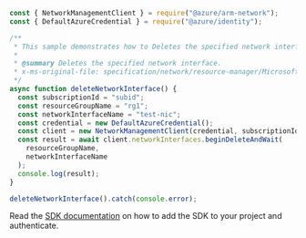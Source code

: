 ```javascript
const { NetworkManagementClient } = require("@azure/arm-network");
const { DefaultAzureCredential } = require("@azure/identity");

/**
 * This sample demonstrates how to Deletes the specified network interface.
 *
 * @summary Deletes the specified network interface.
 * x-ms-original-file: specification/network/resource-manager/Microsoft.Network/stable/2021-05-01/examples/NetworkInterfaceDelete.json
 */
async function deleteNetworkInterface() {
  const subscriptionId = "subid";
  const resourceGroupName = "rg1";
  const networkInterfaceName = "test-nic";
  const credential = new DefaultAzureCredential();
  const client = new NetworkManagementClient(credential, subscriptionId);
  const result = await client.networkInterfaces.beginDeleteAndWait(
    resourceGroupName,
    networkInterfaceName
  );
  console.log(result);
}

deleteNetworkInterface().catch(console.error);
```

Read the [SDK documentation](https://github.com/Azure/azure-sdk-for-js/blob/%40azure%2Farm-network_27.0.0/sdk/network/arm-network/README.md) on how to add the SDK to your project and authenticate.
